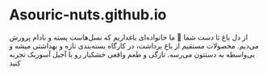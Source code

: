 # Asouric-nuts.github.io
از دل باغ تا دست شما 🌱 ما خانواده‌ای باغداریم که نسل‌هاست پسته و بادام پرورش می‌دیم. محصولات مستقیم از باغ برداشت، در کارگاه بسته‌بندی تازه و بهداشتی میشه و بی‌واسطه به دستتون می‌رسه. تازگی و طعم واقعی خشکبار رو با آجیل آسوریک تجربه کنید
